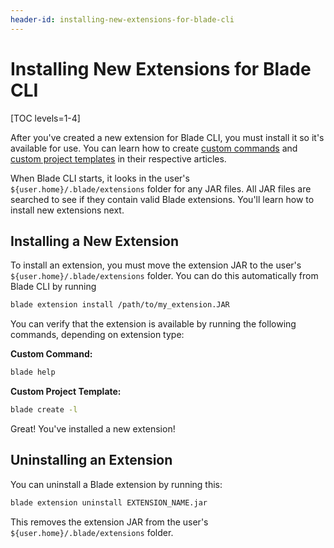 ```yaml
---
header-id: installing-new-extensions-for-blade-cli
---
```


# Installing New Extensions for Blade CLI

[TOC levels=1-4]

After you've created a new extension for Blade CLI, you must install it so it's
available for use. You can learn how to create
[custom commands](/docs/7-2/reference/-/knowledge_base/r/creating-custom-commands-for-blade-cli)
and
[custom project templates](/docs/7-2/reference/-/knowledge_base/r/creating-custom-project-templates-for-blade-cli)
in their respective articles.

When Blade CLI starts, it looks in the user's `${user.home}/.blade/extensions`
folder for any JAR files. All JAR files are searched to see if they contain
valid Blade extensions. You'll learn how to install new extensions next.

## Installing a New Extension

To install an extension, you must move the extension JAR to the user's
`${user.home}/.blade/extensions` folder. You can do this automatically from
Blade CLI by running

```bash
blade extension install /path/to/my_extension.JAR
```

You can verify that the extension is available by running the following
commands, depending on extension type:

**Custom Command:**

```bash
blade help
```

**Custom Project Template:**

```bash
blade create -l
```

Great! You've installed a new extension!

## Uninstalling an Extension

You can uninstall a Blade extension by running this:

```bash
blade extension uninstall EXTENSION_NAME.jar
```

This removes the extension JAR from the user's `${user.home}/.blade/extensions`
folder.
